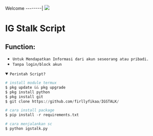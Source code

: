 Welcome
--------|
![](https://media1.tenor.com/m/HNcG3X-Og7wAAAAC/welcome-anime.gif)

# IG Stalk Script
## Function:
- `Untuk Mendapatkan Informasi dari akun seseorang atau pribadi.`
- `Tanpa login/block akun`


<details open><summary><code>Perintah Script?</code></summary>

```python
# install module termux
$ pkg update && pkg upgrade
$ pkg install python
$ pkg install git
$ git clone https://github.com/firllyfikaa/IGSTALK/

# cara install package
$ pip install -r requirements.txt

# cara menjalankan sc
$ python igstalk.py
```
</details>
